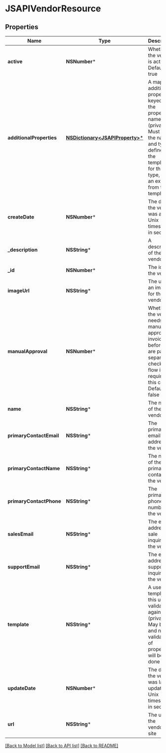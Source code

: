 # JSAPIVendorResource

## Properties
Name | Type | Description | Notes
------------ | ------------- | ------------- | -------------
**active** | **NSNumber*** | Whether the vendor is active.  Default &#x3D; true | [optional] 
**additionalProperties** | [**NSDictionary&lt;JSAPIProperty&gt;***](JSAPIProperty.md) | A map of additional properties, keyed on the property name (private). Must match the names and types defined in the template for this user type, or be an extra not from the template | [optional] 
**createDate** | **NSNumber*** | The date the vendor was added. Unix timestamp in seconds | [optional] 
**_description** | **NSString*** | A description of the vendor | [optional] 
**_id** | **NSNumber*** | The id of the vendor | [optional] 
**imageUrl** | **NSString*** | The url of an image for the vendor | [optional] 
**manualApproval** | **NSNumber*** | Whether the vendor needs to manually approve invoices before they are paid.  A separate checkout flow is required in this case.  Default: false | [optional] 
**name** | **NSString*** | The name of the vendor | 
**primaryContactEmail** | **NSString*** | The primary email address for the vendor | [optional] 
**primaryContactName** | **NSString*** | The name of the primary contact for the vendor | [optional] 
**primaryContactPhone** | **NSString*** | The primary phone number for the vendor | [optional] 
**salesEmail** | **NSString*** | The email address for sale inquiries for the vendor | [optional] 
**supportEmail** | **NSString*** | The email address for support inquiries for the vendor | [optional] 
**template** | **NSString*** | A user template this user is validated against (private). May be null and no validation of properties will be done | [optional] 
**updateDate** | **NSNumber*** | The date the vendor was last updated. Unix timestamp in seconds | [optional] 
**url** | **NSString*** | The url for the vendor&#39;s site | [optional] 

[[Back to Model list]](../README.md#documentation-for-models) [[Back to API list]](../README.md#documentation-for-api-endpoints) [[Back to README]](../README.md)



